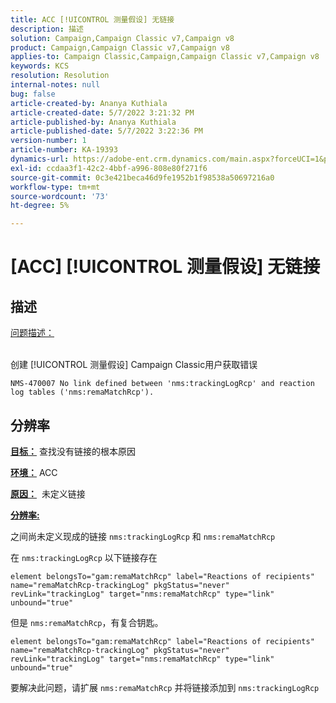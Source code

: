 ```yaml
---
title: ACC [!UICONTROL 测量假设] 无链接
description: 描述
solution: Campaign,Campaign Classic v7,Campaign v8
product: Campaign,Campaign Classic v7,Campaign v8
applies-to: Campaign Classic,Campaign,Campaign Classic v7,Campaign v8
keywords: KCS
resolution: Resolution
internal-notes: null
bug: false
article-created-by: Ananya Kuthiala
article-created-date: 5/7/2022 3:21:32 PM
article-published-by: Ananya Kuthiala
article-published-date: 5/7/2022 3:22:36 PM
version-number: 1
article-number: KA-19393
dynamics-url: https://adobe-ent.crm.dynamics.com/main.aspx?forceUCI=1&pagetype=entityrecord&etn=knowledgearticle&id=8e906e59-19ce-ec11-a7b5-0022480a8e40
exl-id: ccdaa3f1-42c2-4bbf-a996-808e80f271f6
source-git-commit: 0c3e421beca46d9fe1952b1f98538a50697216a0
workflow-type: tm+mt
source-wordcount: '73'
ht-degree: 5%

---
```


# [ACC] [!UICONTROL 测量假设] 无链接

## 描述

<u>问题描述：</u>

<br>创建 [!UICONTROL 测量假设] Campaign Classic用户获取错误

`NMS-470007 No link defined between 'nms:trackingLogRcp' and reaction log tables ('nms:remaMatchRcp').`

## 分辨率


<b><u>目标：</u></b> 查找没有链接的根本原因

<b><u>环境：</u></b> ACC

<b><u>原因：</u></b>  未定义链接

<b><u>分辨率:</u></b>

之间尚未定义现成的链接 `nms:trackingLogRcp` 和 `nms:remaMatchRcp`

在 `nms:trackingLogRcp` 以下链接存在

`element belongsTo="gam:remaMatchRcp" label="Reactions of recipients" name="remaMatchRcp-trackingLog" pkgStatus="never" revLink="trackingLog" target="nms:remaMatchRcp" type="link" unbound="true"`

但是 `nms:remaMatchRcp`，有复合钥匙。

`element belongsTo="gam:remaMatchRcp" label="Reactions of recipients" name="remaMatchRcp-trackingLog" pkgStatus="never" revLink="trackingLog" target="nms:remaMatchRcp" type="link" unbound="true"`

要解决此问题，请扩展 `nms:remaMatchRcp` 并将链接添加到 `nms:trackingLogRcp`
